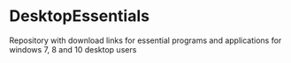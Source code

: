 # DesktopEssentials
Repository with download links for essential programs and applications for windows 7, 8 and 10 desktop users
